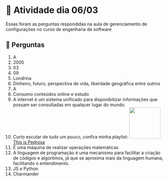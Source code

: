 # 📅 Atividade dia 06/03

Essas foram as perguntas respondidas na aula de gerenciamento de configurações no curso de engenharia de software 

## 🤔 Perguntas
1. A
2. 2005
3. 03
4. 09
5. Londrina
6. Dinheiro, futuro, perspectiva de vida, liberdade geográfica entre outros
7. A
8. Consumo conteúdos online e estudo
9. A internet é um sistema unificado para disponibilizar informações que possam ser consultadas em qualquer lugar do mundo.
10. Curto escutar de tudo um pouco, confira minha playlist: <a href="https://open.spotify.com/playlist/01xA45FW9M8FRKMBtcNJbg?si=a62208c212364729" target="_blank"><img src="https://upload.wikimedia.org/wikipedia/commons/thumb/8/84/Spotify_icon.svg/991px-Spotify_icon.svg.png" width="100px" height="100px">This is Pedrosa</a>
12. É uma máquina de realizar operações matemáticas
13. A linguagem de programação é uma mecanismo para facilitar a criação de códigos e algoritmos, já que se aproxima mais da linguagem humana, facilitando o entendimento.
14. JS e Python
15. Charmander
